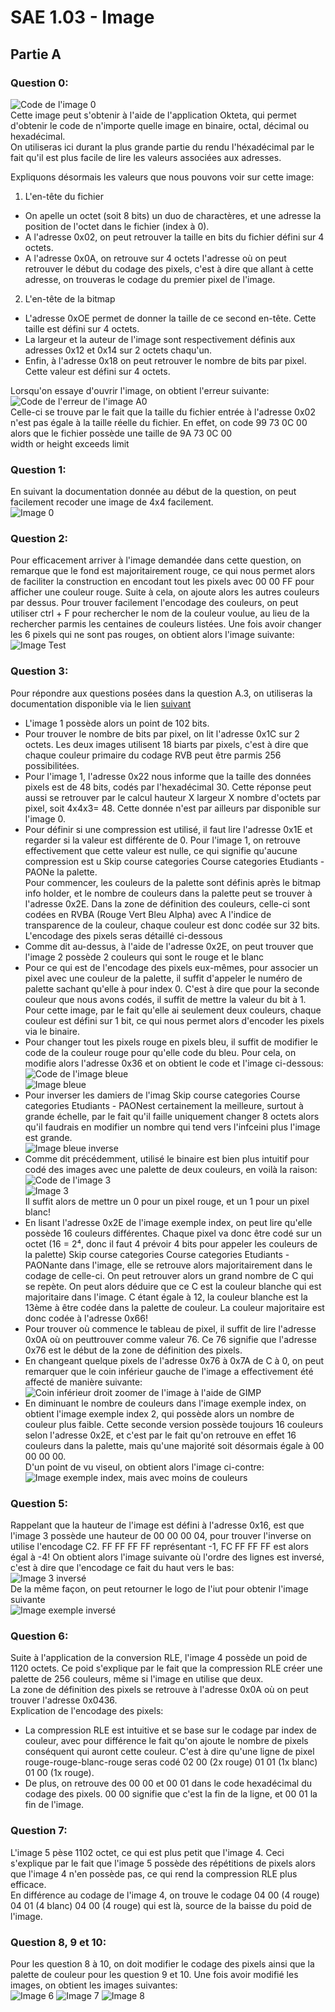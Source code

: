# SAE 1.03 - Image  

## Partie A  

### Question 0:  
![Code de l'image 0](/RenduImages/Code0.png)  
Cette image peut s'obtenir à l'aide de l'application Okteta, qui permet d'obtenir le code de n'importe quelle image en binaire, octal, décimal ou hexadécimal.  
On utiliseras ici durant la plus grande partie du rendu l'héxadécimal par le fait qu'il est plus facile de lire les valeurs associées aux adresses.  

Expliquons désormais les valeurs que nous pouvons voir sur cette image:  
1) L'en-tête du fichier
- On apelle un octet (soit 8 bits) un duo de charactères, et une adresse la position de l'octet dans le fichier (index à 0).  
- A l'adresse 0x02, on peut retrouver la taille en bits du fichier défini sur 4 octets.
- A l'adresse 0x0A, on retrouve sur 4 octets l'adresse où on peut retrouver le début du codage des pixels, c'est à dire que allant à cette adresse, on trouveras le codage du premier pixel de l'image.
2) L'en-tête de la bitmap  
- L'adresse 0xOE permet de donner la taille de ce second en-tête. Cette taille est défini sur 4 octets.
- La largeur et la auteur de l'image sont respectivement définis aux adresses 0x12 et 0x14 sur 2 octets chaqu'un.  
- Enfin, à l'adresse 0x18 on peut retrouver le nombre de bits par pixel. Cette valeur est défini sur 4 octets.

Lorsqu'on essaye d'ouvrir l'image, on obtient l'erreur suivante:  
![Code de l'erreur de l'image A0](/RenduImages/Error_A0.png)  
Celle-ci se trouve par le fait que la taille du fichier entrée à l'adresse 0x02 n'est pas égale à la taille réelle du fichier. En effet, on code 99 73 0C 00 alors que le fichier possède une taille de 9A 73 0C 00  
width or height exceeds limit
### Question 1:  
En suivant la documentation donnée au début de la question, on peut facilement recoder une image de 4x4 facilement.  
![Image 0](/RenduImages/Image0_Rendu.png) 

### Question 2:  
Pour efficacement arriver à l'image demandée dans cette question, on remarque que le fond est majoritairement rouge, ce qui nous permet alors de faciliter la construction en encodant tout les pixels avec 00 00 FF pour afficher une couleur rouge. Suite à cela, on ajoute alors les autres couleurs par dessus. Pour trouver facilement l'encodage des couleurs, on peut utiliser ctrl + F pour rechercher le nom de la couleur voulue, au lieu de la rechercher parmis les centaines de couleurs listées. Une fois avoir changer les 6 pixels qui ne sont pas rouges, on obtient alors l'image suivante:  
![Image Test](/RenduImages/Imagetest_Rendu.png) 

### Question 3:  
Pour répondre aux questions posées dans la question A.3, on utiliseras la documentation disponible via le lien [suivant](https://www.apprendre-en-ligne.net/info/images/formatbmp.pdf)  

- L'image 1 possède alors un point de 102 bits.
- Pour trouver le nombre de bits par pixel, on lit l'adresse 0x1C sur 2 octets. Les deux images utilisent 18 biarts par pixels, c'est à dire que chaque couleur primaire du codage RVB peut être parmis 256 possibilitées.
- Pour l'image 1, l'adresse 0x22 nous informe que la taille des données pixels est de 48 bits, codés par l'hexadécimal 30. Cette réponse peut aussi se retrouver par le calcul hauteur X largeur X nombre d'octets par pixel, soit 4x4x3= 48. Cette donnée n'est par ailleurs par disponible sur l'image 0.
- Pour définir si une compression est utilisé, il faut lire l'adresse 0x1E et regarder si la valeur est différente de 0. Pour l'image 1, on retrouve effectivement que cette valeur est nulle, ce qui signifie qu'aucune compression est u
Skip course categories
Course categories
Etudiants - PAONe la palette.  
Pour commencer, les couleurs de la palette sont définis après le bitmap info holder, et le nombre de couleurs dans la palette peut se trouver à l'adresse 0x2E. Dans la zone de définition des couleurs, celle-ci sont codées en RVBA (Rouge Vert Bleu Alpha) avec A l'indice de transparence de la couleur, chaque couleur est donc codée sur 32 bits.  
L'encodage des pixels seras détaillé ci-dessous
- Comme dit au-dessus, à l'aide de l'adresse 0x2E, on peut trouver que l'image 2 possède 2 couleurs qui sont le rouge et le blanc
- Pour ce qui est de l'encodage des pixels eux-mêmes, pour associer un pixel avec une couleur de la palette, il suffit d'appeler le numéro de palette sachant qu'elle à pour index 0. C'est à dire que pour la seconde couleur que nous avons codés, il suffit de mettre la valeur du bit à 1. Pour cette image, par le fait qu'elle ai seulement deux couleurs, chaque couleur est défini sur 1 bit, ce qui nous permet alors d'encoder les pixels via le binaire.
- Pour changer tout les pixels rouge en pixels bleu, il suffit de modifier le code de la couleur rouge pour qu'elle code du bleu. Pour cela, on modifie alors l'adresse 0x36 et on obtient le code et l'image ci-dessous:  
![Code de l'image bleue](/RenduImages/ImageBleue_Code.png)  
![Image bleue](/RenduImages/ImageBleue_Rendu.png)  
- Pour inverser les damiers de l'imag
Skip course categories
Course categories
Etudiants - PAONest certainement la meilleure, surtout à grande échelle, par le fait qu'il faille uniquement changer 8 octets alors qu'il faudrais en modifier un nombre qui tend vers l'infceini plus l'image est grande.  
![Image bleue inverse](/RenduImages/ImageBleueInverse_Rendu.png)  
- Comme dit précédemment, utilisé le binaire est bien plus intuitif pour codé des images avec une palette de deux couleurs, en voilà la raison:  
![Code de l'image 3](/RenduImages/Image3_Code.png)  
![Image 3](/RenduImages/Image3_Rendu.png)  
Il suffit alors de mettre un 0 pour un pixel rouge, et un 1 pour un pixel blanc!
- En lisant l'adresse 0x2E de l'image exemple index, on peut lire qu'elle possède 16 couleurs différentes. Chaque pixel va donc être codé sur un octet (16 = 2⁴, donc il faut 4 prévoir 4 bits pour appeler les couleurs de la palette)
Skip course categories
Course categories
Etudiants - PAONante dans l'image, elle se retrouve alors majoritairement dans le codage de celle-ci. On peut retrouver alors un grand nombre de C qui se repète. On peut alors déduire que ce C est la couleur blanche qui est majoritaire dans l'image. C étant égale à 12, la couleur blanche est la 13ème à être codée dans la palette de couleur. La couleur majoritaire est donc codée à l'adresse 0x66!
- Pour trouver où commence le tableau de pixel, il suffit de lire l'adresse 0x0A où on peuttrouver comme valeur 76. Ce 76 signifie que l'adresse 0x76 est le début de la zone de définition des pixels.
- En changeant quelque pixels de l'adresse 0x76 à 0x7A de C à 0, on peut remarquer que le coin inférieur gauche de l'image a effectivement été affecté de manière suivante:  
![Coin inférieur droit zoomer de l'image à l'aide de GIMP](/RenduImages/ExtraitGimp.png)  
- En diminuant le nombre de couleurs dans l'image exemple index, on obtient l'image exemple index 2, qui possède alors un nombre de couleur plus faible. Cette seconde version possède toujours 16 couleurs selon l'adresse 0x2E, et c'est par le fait qu'on retrouve en effet 16 couleurs dans la palette, mais qu'une majorité soit désormais égale à 00 00 00 00.  
D'un point de vu viseul, on obtient alors l'image ci-contre:  
![Image exemple index, mais avec moins de couleurs](/RenduImages/ImageIndex2_Rendu.png)  
  
### Question 5:  
Rappelant que la hauteur de l'image est défini à l'adresse 0x16, est que l'image 3 possède une hauteur de 00 00 00 04, pour trouver l'inverse on utilise l'encodage C2. FF FF FF FF représentant -1, FC FF FF FF est alors égal à -4! On obtient alors l'image suivante où l'ordre des lignes est inversé, c'est à dire que l'encodage ce fait du haut vers le bas:  
![Image 3 inversé](/RenduImages/Image3Reverse_Rendu.png)  
De la même façon, on peut retourner le logo de l'iut pour obtenir l'image suivante  
![Image exemple inversé](/RenduImages/ImageExempleReverse_Rendu.png) 
  
### Question 6:  
Suite à l'application de la conversion RLE, l'image 4 possède un poid de 1120 octets. Ce poid s'explique par le fait que la compression RLE créer une palette de 256 couleurs, même si l'image en utilise que deux.  
La zone de définition des pixels se retrouve à l'adresse 0x0A où on peut trouver l'adresse 0x0436.  
Explication de l'encodage des pixels:  
- La compression RLE est intuitive et se base sur le codage par index de couleur, avec pour différence le fait qu'on ajoute le nombre de pixels conséquent qui auront cette couleur. C'est à dire qu'une ligne de pixel rouge-rouge-blanc-rouge seras codé 02 00 (2x rouge) 01 01 (1x blanc) 01 00 (1x rouge).  
- De plus, on retrouve des 00 00 et 00 01 dans le code hexadécimal du codage des pixels. 00 00 signifie que c'est la fin de la ligne, et 00 01 la fin de l'image.  

### Question 7:  
L'image 5 pèse 1102 octet, ce qui est plus petit que l'image 4. Ceci s'explique par le fait que l'image 5 possède des répétitions de pixels alors que l'image 4 n'en possède pas, ce qui rend la compression RLE plus efficace.  
En différence au codage de l'image 4, on trouve le codage 04 00 (4 rouge) 04 01 (4 blanc) 04 00 (4 rouge) qui est là, source de la baisse du poid de l'image.  

### Question 8, 9 et 10:  
Pour les question 8 à 10, on doit modifier le codage des pixels ainsi que la palette de couleur pour les question 9 et 10. Une fois avoir modifié les images, on obtient les images suivantes:  
![Image 6](/RenduImages/Image6_Rendu.png)
![Image 7](/RenduImages/Image7_Rendu.png)
![Image 8](/RenduImages/Image8_Rendu.png)  
